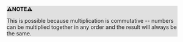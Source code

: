 <div style="margin:2em; background-color: #e0e0e0;">

<strong>⚠️NOTE️️️⚠️</strong>

This is possible because multiplication is commutative -- numbers can be multiplied together in any order and the result will always be the same.
</div>

